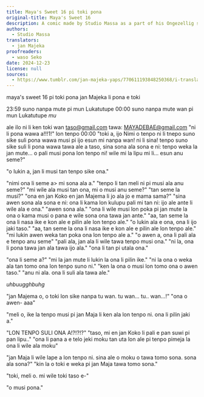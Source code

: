 ```yaml
---
title: Maya's Sweet 16 pi toki pona
original-title: Maya's Sweet 16
description: A comic made by Studio Massa as a part of his Ongezellig series, translated by jan Majeka.
authors:
  - Studio Massa
translators:
  - jan Majeka
proofreaders:
  - waso Seko
date: 2024-12-23
license: null
sources:
  - https://www.tumblr.com/jan-majeka-yaps/770611193848250368/i-translated-mayas-sweet-16-into-toki-pona
---
```


maya's sweet 16 pi toki pona
jan Majeka li pona e toki

23:59 suno nanpa mute pi mun Lukatutupe
00:00 suno nanpa mute wan pi mun Lukatutupe
*mu*

ale
ilo ni li ken toki wan taso@gmail.com
tawa: MAYADEBAE@gmail.com
"ni li pona wawa a!!!1!"
lon tenpo 00:00
"toki a, ijo Nimi o
tenpo ni li tnepo suno sike suli pona wawa musi pi ijo esun mi nanpa wan!
ni li sina!
tenpo suno sike suli li pona wawa tawa ale a
taso, sina sona ala sona e ni: tenpo weka la jan mute...
o pali musi pona lon tenpo ni! wile mi la lipu mi li...
esun anu seme?"

"o lukin a, jan li musi tan tenpo sike ona."

"nimi ona li seme a> mi sona ala a."
"tenpo li tan meli ni pi musi ala anu seme?"
"mi wile ala musi tan ona, mi o musi anu seme?"
"tan seme la musi?"
"ona en jan Koko en jan Majema li jo ala jo e mama sama?"
"sina awen sona ala sona e ni: ona li kama lon kulupu pali mi tan ni: ijo ale ante li wile ala e ona."
"awen sona ala."
"ona li wile musi lon poka pi jan mute la ona o kama musi o pana e wile sona ona tawa jan ante."
"aa, tan seme la ona li nasa ike e kon ale e pilin ale lon tenpo ale."
"o lukin ala e ona, ona li ijo jaki taso."
"aa, tan seme la ona li nasa ike e kon ale e pilin ale lon tenpo ale."
"mi lukin awen weka tan poka ona lon tenpo ale a."
"o awen a, ona li pali ala e tenpo anu seme"
"pali ala, jan ala li wile tawa tenpo musi ona."
"ni la, ona li pona tawa jan ala tawa ijo ala."
"ona li tan pi utala ona."

"ona li seme a?"
"mi la jan mute li lukin la ona li pilin ike."
"ni la ona o weka ala tan tomo ona lon tenpo suno ni."
"ken la ona o musi lon tomo ona o awen taso."
"anu ni ala. ona li suli ala tawa ale."

*uhbuugghbuhg*

"jan Majema o, o toki lon sike nanpa tu wan.
tu wan... tu.. wan...!"
"ona o awen- aaa"

"meli o, ike la tenpo musi pi jan Maja li ken ala lon tenpo ni. ona li pilin jaki a."

"LON TENPO SULI ONA A!?!?!?"
"taso, mi en jan Koko li pali e pan suwi pi pan lipu.."
"ona li pana a e telo jeki moku tan uta lon ale pi tenpo pimeja la ona li wile ala moku"

"jan Maja li wile lape a lon tenpo ni. sina ale o moku o tawa tomo sona. sona ala sona?"
"kin la o toki e weka pi jan Maja tawa tomo sona."

"toki, meli o. mi wile toki taso e-"

"o musi pona."
